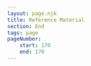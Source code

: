 ```yaml
---
layout: page.njk
title: Reference Material
section: End
tags: page
pageNumber:
    start: 170
    end: 170
---
```

